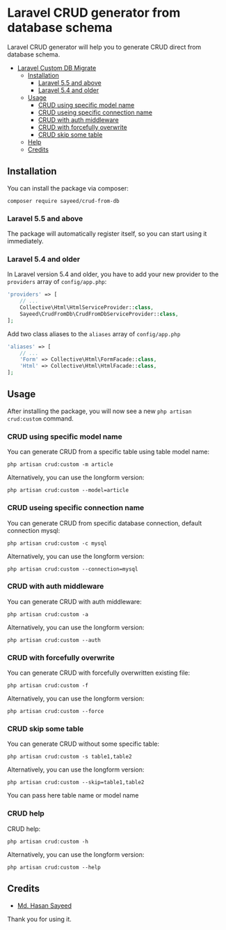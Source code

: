 # Laravel CRUD generator from database schema

Laravel CRUD generator will help you to generate CRUD direct from database schema.

- [Laravel Custom DB Migrate](#laravel-custom-db-migrate)
    - [Installation](#installation)
        - [Laravel 5.5 and above](#laravel-55-and-above)
        - [Laravel 5.4 and older](#laravel-54-and-older)
    - [Usage](#usage)
        - [CRUD using specific model name](#crud-using-specific-model-name)
        - [CRUD useing specific connection name](#crud-using-specific-connection-name)
        - [CRUD with auth middleware](#crud-with-auth-middleware)
        - [CRUD with forcefully overwrite](#crud-with-forcefully-overwrite)
        - [CRUD skip some table](#crud-skip-some-table)
    - [Help](#crud-help)
    - [Credits](#credits)

## Installation

You can install the package via composer:

```shell
composer require sayeed/crud-from-db
```

### Laravel 5.5 and above

The package will automatically register itself, so you can start using it immediately.

### Laravel 5.4 and older

In Laravel version 5.4 and older, you have to add your new provider to the `providers` array of `config/app.php`:

```php
'providers' => [
    // ...
    Collective\Html\HtmlServiceProvider::class,
    Sayeed\CrudFromDb\CrudFromDbServiceProvider::class,
];
```
Add two class aliases to the `aliases` array of `config/app.php`
```php
'aliases' => [
    // ...
    'Form' => Collective\Html\FormFacade::class,
    'Html' => Collective\Html\HtmlFacade::class,
];
```

## Usage

After installing the package, you will now see a new ```php artisan crud:custom``` command.

### CRUD using specific model name

You can generate CRUD from a specific table using table model name:

```php artisan crud:custom -m article```

Alternatively, you can use the longform version:

```php artisan crud:custom --model=article```

### CRUD useing specific connection name

You can generate CRUD from specific database connection, default connection mysql:

```php artisan crud:custom -c mysql```

Alternatively, you can use the longform version:

```php artisan crud:custom --connection=mysql```

### CRUD with auth middleware

You can generate CRUD with auth middleware:

```php artisan crud:custom -a```

Alternatively, you can use the longform version:

```php artisan crud:custom --auth```

### CRUD with forcefully overwrite

You can generate CRUD with forcefully overwritten existing file:

```php artisan crud:custom -f```

Alternatively, you can use the longform version:

```php artisan crud:custom --force```

### CRUD skip some table

You can generate CRUD without some specific table:

```php artisan crud:custom -s table1,table2```

Alternatively, you can use the longform version:

```php artisan crud:custom --skip=table1,table2```

You can pass here table name or model name

### CRUD help

CRUD help:

```php artisan crud:custom -h```

Alternatively, you can use the longform version:

```php artisan crud:custom --help```


## Credits

- [Md. Hasan Sayeed](https://github.com/nilpahar)

 Thank you for using it.
